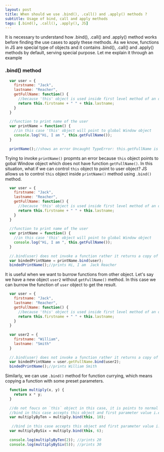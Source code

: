 ```yaml
---
layout: post
title: When should we use .bind(), .call() and .apply() methods ?
subtitle: Usage of bind, call and apply methods
tags: [.bind(), .call(), .apply(), JS]
---
```


It is necessary to understand how .bind(), .call() and .apply() method works before finding the use cases to apply these methods. As we know, functions in JS are special type of objects and it contains .bind(), .call() and .apply() methods by default, serving special purpose. Let me explain it through an example

### .bind() method

```javascript
  var user = {
    firstname: "Jack",
    lastname: "Reacher",
    getFullName: function() {
      //because 'this' object is used inside first level method of an object, it points to  user object
      return this.firstname + " " + this.lastname;
    }
  }
  
  //function to print name of the user
  var printName = function() {
    //in this case 'this' object will point to global Window object
    console.log("Hi, I am ", this.getFullName());
  }
  
  printName();//shows an error Uncaught TypeError: this.getFullName is not a function
```

Trying to invoke `printName()` propmts an error because `this` object points to gobal Window object which does not have function `getFullName()`. In this situation, what if we can control `this` object to point to user object? JS allows us to control `this` object inside `printName()` method using `.bind()` method.

```javascript
  var user = {
    firstname: "Jack",
    lastname: "Reacher",
    getFullName: function() {
      //because 'this' object is used inside first level method of an object, it points to  user object
      return this.firstname + " " + this.lastname;
    }
  }
  
  //function to print name of the user
  var printName = function() {
    //in this case 'this' object will point to global Window object
    console.log("Hi, I am ", this.getFullName());
  }
  
  //.bind(user) does not invoke a function rather it returns a copy of printName method passing user object
  var bindedPrintName = printName.bind(user);
  bindedPrintName();//prints Hi, I am  Jack Reacher
```

It is useful when we want to burrow functions from other object. Let's say we have a new object `user2` without `getFullName()` method. In this case we can burrow the function of `user` object to get the result. 

```javascript
  var user = {
    firstname: "Jack",
    lastname: "Reacher",
    getFullName: function() {
      //because 'this' object is used inside first level method of an object, it points to  user object
      return this.firstname + " " + this.lastname;
    }
  }
  
  var user2 = {
    firstname: "William",
    lastname: "Smith"
  }
  
  //.bind(user) does not invoke a function rather it returns a copy of getFullName method passing user2 object
  var bindedPrintName = user.getFullName.bind(user2);
  bindedPrintName();//prints William Smith
```

Similarly, we can use `.bind()` method for function currying, which means copying a function with some preset parameters.

```javascript
  function multiply(x, y) {
    return x * y;
  }
  
  //do not foucs on `this` object in this case, it is points to normal global Window object.
  //bind in this case accepts this object and first parameter value i.e x = 10
  var multiplyByTen = multiply.bind(this, 10);
  
   //bind in this case accepts this object and first parameter value i.e x = 6
  var multiplyBySix = multiply.bind(this, 6);
  
  console.log(multiplyByTen(2)); //prints 20
  console.log(multiplyBySix(5)); //prints 30 
```






